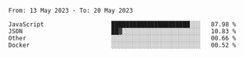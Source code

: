 <!--START_SECTION:waka-->

```text
From: 13 May 2023 - To: 20 May 2023

JavaScript                   ██████████████████████░░░   87.98 %
JSON                         ██▓░░░░░░░░░░░░░░░░░░░░░░   10.83 %
Other                        ░░░░░░░░░░░░░░░░░░░░░░░░░   00.66 %
Docker                       ░░░░░░░░░░░░░░░░░░░░░░░░░   00.52 %
```

<!--END_SECTION:waka-->
